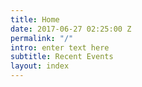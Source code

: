 ```yaml
---
title: Home
date: 2017-06-27 02:25:00 Z
permalink: "/"
intro: enter text here
subtitle: Recent Events
layout: index
---
```


